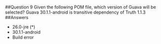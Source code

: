 ##Question 9
Given the following POM file, which version of Guava will be selected? Guava 30.1.1-android is transitive dependency of Truth 1.1.3
##Answers
* 26.0-jre (*)
* 30.1.1-android
* Build error

